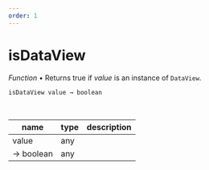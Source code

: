 ```yaml
---
order: 1
---
```

# isDataView

_Function_ &bull; Returns true if _value_ is an instance of `DataView`.

<pre><code>isDataView value &rarr; boolean</code></pre>
<br>

| name | type | description |
|------|------|-------------|
|value|any||
|&rarr; boolean|any||



